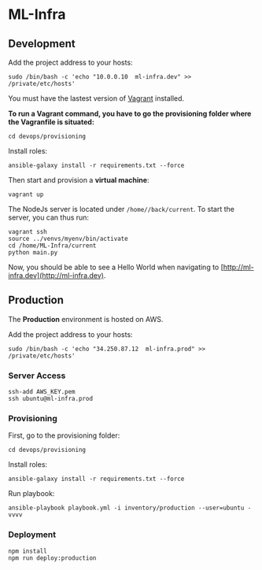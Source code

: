 # ML-Infra

## Development

Add the project address to your hosts:
```shell
sudo /bin/bash -c 'echo "10.0.0.10  ml-infra.dev" >> /private/etc/hosts'
```
You must have the lastest version of [Vagrant](https://www.vagrantup.com/) installed.

**To run a Vagrant command, you have to go the provisioning folder where the Vagranfile is situated:**
```
cd devops/provisioning
```

Install roles:
```
ansible-galaxy install -r requirements.txt --force
```

Then start and provision a **virtual machine**:
```
vagrant up
```

The NodeJs server is located under `/home//back/current`.
To start the server, you can thus run:
```
vagrant ssh
source ../venvs/myenv/bin/activate
cd /home/ML-Infra/current
python main.py
```

Now, you should be able to see a Hello World when navigating to [http://ml-infra.dev](http://ml-infra.dev).


## Production

The **Production** environment is hosted on AWS.

Add the project address to your hosts:
```shell
sudo /bin/bash -c 'echo "34.250.87.12  ml-infra.prod" >> /private/etc/hosts'
```

### Server Access
```
ssh-add AWS_KEY.pem
ssh ubuntu@ml-infra.prod
```

### Provisioning

First, go to the provisioning folder:
```
cd devops/provisioning
```

Install roles:
```
ansible-galaxy install -r requirements.txt --force
```

Run playbook:
```
ansible-playbook playbook.yml -i inventory/production --user=ubuntu -vvvv
```

### Deployment

```
npm install
npm run deploy:production
```
